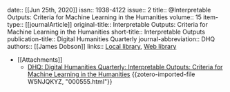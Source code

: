 date:: [[Jun 25th, 2020]]
issn:: 1938-4122
issue:: 2
title:: @Interpretable Outputs: Criteria for Machine Learning in the Humanities
volume:: 15
item-type:: [[journalArticle]]
original-title:: Interpretable Outputs: Criteria for Machine Learning in the Humanities
short-title:: Interpretable Outputs
publication-title:: Digital Humanities Quarterly
journal-abbreviation:: DHQ
authors:: [[James Dobson]]
links:: [Local library](zotero://select/groups/2386895/items/TXWWBK9D), [Web library](https://www.zotero.org/groups/2386895/items/TXWWBK9D)

- [[Attachments]]
	- [DHQ: Digital Humanities Quarterly: Interpretable Outputs: Criteria for Machine Learning in the Humanities](http://www.digitalhumanities.org/dhq/vol/15/2/000555/000555.html) {{zotero-imported-file W5NJQKYZ, "000555.html"}}